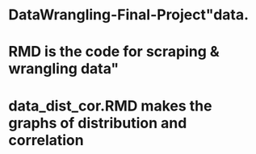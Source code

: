 # DataWrangling-Final-Project"data.
# RMD is the code for scraping & wrangling data" 
# data_dist_cor.RMD makes the graphs of distribution and correlation